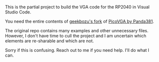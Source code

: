 This is the partial project to build the VGA code for the RP2040 in Visual Studio Code.

You need the entire contents of [geekbozu's fork](https://github.com/geekbozu/PicoVGA) of [PicoVGA by Panda381](https://github.com/Panda381/PicoVGA).

The original repo contains many examples and other unnecessary files. However, I don't have time to cull the project and I am uncertain which elements are re-sharable and which are not. 

Sorry if this is confusing. Reach out to me if you need help. I'll do what I can.
